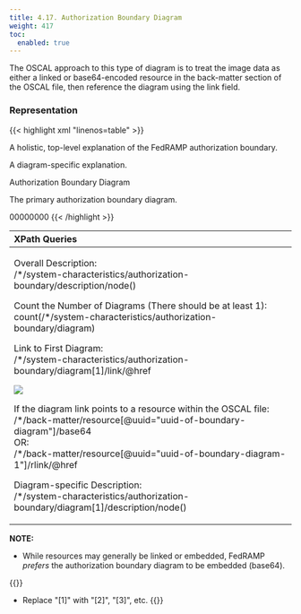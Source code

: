 ```yaml
---
title: 4.17. Authorization Boundary Diagram
weight: 417
toc:
  enabled: true
---
```

The OSCAL approach to this type of diagram is to treat the image data as either a linked or base64-encoded resource in the back-matter section of the OSCAL file, then reference the diagram using the link field.

### **Representation**

{{< highlight xml "linenos=table" >}}
<system-characteristics>
      <!-- leveraged-authorization -->
      <authorization-boundary>
         <description>
            <p>A holistic, top-level explanation of the FedRAMP authorization boundary.</p>
         </description>
         <diagram uuid="uuid-value">
            <description><p>A diagram-specific explanation.</p></description>
            <link href="#uuid-of-boundary-diagram-1" rel="diagram" />
            <caption>Authorization Boundary Diagram</caption>
         </diagram>
         <!-- repeat diagram assembly for each additional boundary diagram -->
      </authorization-boundary>
      <!-- network-architecture -->
   </system-characteristics>

   <!-- cut -->

   <back-matter>
      <resource uuid="uuid-of-boundary-diagram-1">
         <description><p>The primary authorization boundary diagram.</p></description>
         <base64 filename="architecture-main.png" media-type="image/png">00000000</base64>
      </resource>
   </back-matter>
{{< /highlight >}}


|**XPath Queries**|
| :- |
|<p>Overall Description:<br>/\*/system-characteristics/authorization-boundary/description/node()</p><p>Count the Number of Diagrams (There should be at least 1):<br>count(/\*/system-characteristics/authorization-boundary/diagram)</p><p>Link to First Diagram:<br>/\*/system-characteristics/authorization-boundary/diagram[1]/link/@href</p><p>![](Aspose.Words.7bfddc9e-5b98-4429-b7c2-765eea0b5316.066.png)</p><p></p><p>If the diagram link points to a resource within the OSCAL file:<br>/\*/back-matter/resource[@uuid="uuid-of-boundary-diagram"]/base64<br>OR:<br>/\*/back-matter/resource[@uuid="uuid-of-boundary-diagram-1"]/rlink/@href</p><p>Diagram-specific Description:<br>/\*/system-characteristics/authorization-boundary/diagram[1]/description/node()</p>|

**NOTE:** 
- While resources may generally be linked or embedded, FedRAMP *prefers* the authorization boundary diagram to be embedded (base64).

{{<callout>}}
- Replace "[1]" with "[2]", "[3]", etc.
{{</callout>}}  
